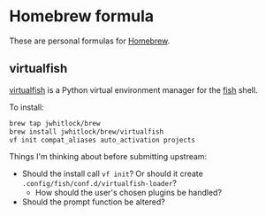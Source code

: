 # Homebrew formula

These are personal formulas for [Homebrew](https://brew.sh/).

## virtualfish

[virtualfish][virtualfish] is a Python virtual environment manager for the
[fish][fish] shell.

[virtualfish]: https://virtualfish.readthedocs.io/en/latest/index.html
[fish]: https://fishshell.com/

To install:

```sh
brew tap jwhitlock/brew
brew install jwhitlock/brew/virtualfish
vf init compat_aliases auto_activation projects
```

Things I'm thinking about before submitting upstream:

* Should the install call `vf init`? Or should it create `.config/fish/conf.d/virtualfish-loader`?
  - How should the user's chosen plugins be handled?
* Should the prompt function be altered?
